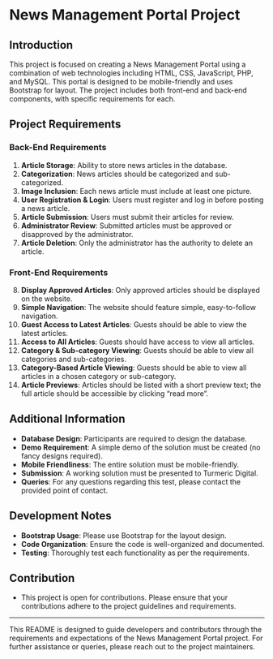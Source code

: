 # News Management Portal Project

## Introduction
This project is focused on creating a News Management Portal using a combination of web technologies including HTML, CSS, JavaScript, PHP, and MySQL. This portal is designed to be mobile-friendly and uses Bootstrap for layout. The project includes both front-end and back-end components, with specific requirements for each.

## Project Requirements

### Back-End Requirements
1. **Article Storage**: Ability to store news articles in the database.
2. **Categorization**: News articles should be categorized and sub-categorized.
3. **Image Inclusion**: Each news article must include at least one picture.
4. **User Registration & Login**: Users must register and log in before posting a news article.
5. **Article Submission**: Users must submit their articles for review.
6. **Administrator Review**: Submitted articles must be approved or disapproved by the administrator.
7. **Article Deletion**: Only the administrator has the authority to delete an article.

### Front-End Requirements
8. **Display Approved Articles**: Only approved articles should be displayed on the website.
9. **Simple Navigation**: The website should feature simple, easy-to-follow navigation.
10. **Guest Access to Latest Articles**: Guests should be able to view the latest articles.
11. **Access to All Articles**: Guests should have access to view all articles.
12. **Category & Sub-category Viewing**: Guests should be able to view all categories and sub-categories.
13. **Category-Based Article Viewing**: Guests should be able to view all articles in a chosen category or sub-category.
14. **Article Previews**: Articles should be listed with a short preview text; the full article should be accessible by clicking “read more”.

## Additional Information
- **Database Design**: Participants are required to design the database.
- **Demo Requirement**: A simple demo of the solution must be created (no fancy designs required).
- **Mobile Friendliness**: The entire solution must be mobile-friendly.
- **Submission**: A working solution must be presented to Turmeric Digital.
- **Queries**: For any questions regarding this test, please contact the provided point of contact.

## Development Notes
- **Bootstrap Usage**: Please use Bootstrap for the layout design.
- **Code Organization**: Ensure the code is well-organized and documented.
- **Testing**: Thoroughly test each functionality as per the requirements.

## Contribution
- This project is open for contributions. Please ensure that your contributions adhere to the project guidelines and requirements.

---

This README is designed to guide developers and contributors through the requirements and expectations of the News Management Portal project. For further assistance or queries, please reach out to the project maintainers.
